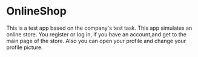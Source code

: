 # OnlineShop
This is a test app based on the company's test task. This app simulates an online store. You register or log in, if you have an account,and get to the main page of the store. Also you can open your profile and change your profile picture.
